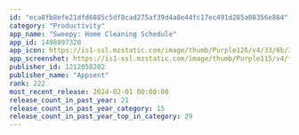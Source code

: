 ```yaml
---
id: "eca8fb8efe21dfd6085c5df8cad275af39d4a8e44fc17ec491d285a08356e864"
category: "Productivity"
app_name: "Sweepy: Home Cleaning Schedule"
app_id: 1498897320
app_icon: https://is1-ssl.mzstatic.com/image/thumb/Purple126/v4/33/6b/35/336b3547-1f79-c0b9-9487-a9026caa0c9a/AppIcon-0-0-1x_U007epad-0-85-220.png/1024x1024bb.png
app_screenshot: https://is1-ssl.mzstatic.com/image/thumb/Purple115/v4/f9/be/75/f9be75fd-4438-4b00-e0f4-7924068905f6/760919ff-7ba2-495f-8a79-2bb017d989d6_1.png/1284x2778bb.png
publisher_id: 1212058202
publisher_name: "Appsent"
rank: 222
most_recent_release: 2024-02-01 00:00:00
release_count_in_past_year: 21
release_count_in_past_year_category: 15
release_count_in_past_year_top_in_category: 29
---
```


